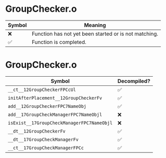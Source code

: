 # GroupChecker.o
| Symbol | Meaning 
| ------------- | ------------- 
| :x: | Function has not yet been started or is not matching. 
| :white_check_mark: | Function is completed. 


# GroupChecker.o
| Symbol | Decompiled? |
| ------------- | ------------- |
| `__ct__12GroupCheckerFPCcUl` | :white_check_mark: |
| `initAfterPlacement__12GroupCheckerFv` | :white_check_mark: |
| `add__12GroupCheckerFPC7NameObj` | :white_check_mark: |
| `add__17GroupCheckManagerFPC7NameObjl` | :x: |
| `isExist__17GroupCheckManagerFPC7NameObjl` | :x: |
| `__dt__12GroupCheckerFv` | :white_check_mark: |
| `__dt__17GroupCheckManagerFv` | :white_check_mark: |
| `__ct__17GroupCheckManagerFPCc` | :white_check_mark: |
